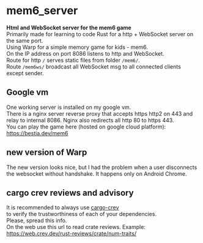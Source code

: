 # mem6_server

[comment]: # (lmake_readme cargo.toml data start)

[comment]: # (lmake_readme cargo.toml data end)  

**Html and WebSocket server for the mem6 game**  
Primarily made for learning to code Rust for a http + WebSocket server on the same port.  
Using Warp for a simple memory game for kids - mem6.  
On the IP address on port 8086 listens to http and WebSocket.  
Route for http `/` serves static files from folder `/mem6/`.  
Route `/mem6ws/` broadcast all WebSocket msg to all connected clients except sender.  

## Google vm

One working server is installed on my google vm.  
There is a nginx server reverse proxy that accepts https http2 on 443 and relay to internal 8086.
Nginx also redirects all http 80 to https 443.  
You can play the game here (hosted on google cloud platform):  
<https://bestia.dev/mem6>  

## new version of Warp

The new version looks nice, but I had the problem when a user disconnects the websocket without handshake. It happens only on Android Chrome.  

## cargo crev reviews and advisory

It is recommended to always use [cargo-crev](https://github.com/crev-dev/cargo-crev)  
to verify the trustworthiness of each of your dependencies.  
Please, spread this info.  
On the web use this url to read crate reviews. Example:  
<https://web.crev.dev/rust-reviews/crate/num-traits/>  
